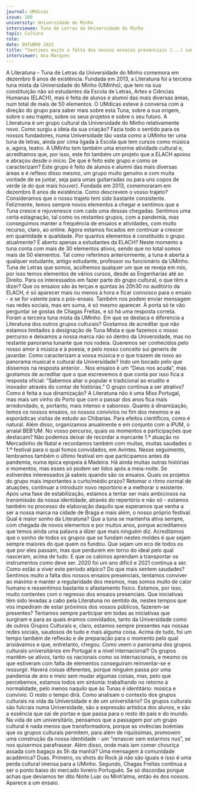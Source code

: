 ```yaml
---
journal: UMdicas 
issue: 180
university: Universidade do Minho
interviewee: Tuna de Letras da Universidade do Minho
topic: Cultura
role: 
date: OUTUBRO 2021
title: “Sentimos muito a falta dos nossos ensaios presenciais (...) somos muito de calor humano...”
interviewer: Ana Marques
---
```



A Literatuna – Tuna de Letras da Universidade do Minho comemora em dezembro 8 anos de
existência.
Fundada em 2013, a Literatuna foi a
terceira tuna mista da Universidade
do Minho (UMinho), que tem na sua
constituição não só estudantes da Escola
de Letras, Artes e Ciências Humanas
(ELACH), mas é feita de alunos e alumni
das mais diversas áreas, num total de
mais de 50 elementos.
O UMdicas esteve à conversa com a
direção do grupo para saber mais sobre
esta Tuna, sobre a sua origem, sobre o
seu trajeto, sobre os seus projetos e sobre
o seu futuro.
A Literatuna é um grupo cultural da
Universidade do Minho relativamente
novo. Como surgiu a ideia da sua criação?
Fazia todo o sentido para os nossos
fundadores, numa Universidade tão vasta
como a UMinho ter uma tuna de letras,
ainda por cima ligada à Escola que tem
cursos como música e, agora, teatro.
A UMinho tem também uma enorme
atividade cultural e, acreditamos que, por
isso, este foi também um projeto que a
ELACH apoiou e abraçou desde o início.
De que é feito este grupo e como se
caracterizam?
Este grupo é feito de alunos e alumni
das mais diversas áreas e é reflexo disso
mesmo, um grupo muito genuíno e com
muita vontade de se juntar, seja para
umas guitarradas ou para uns copos de
verde (e do que mais houver).
Fundada em 2013, comemoraram em
dezembro 8 anos de existência. Como
descrevem o vosso trajeto?
Consideramos que o nosso trajeto tem
sido bastante consistente. Felizmente,
temos sempre novos elementos a chegar e
sentimos que a Tuna cresce e rejuvenesce
com cada uma dessas chegadas. Sentimos
uma certa estagnação, tal como os
restantes grupos, com a pandemia, mas
conseguimos manter a frequência de
ensaios e atividades, com muito recurso,
claro, ao online. Agora estamos focados
em continuar a crescer em quantidade e
qualidade.
Por quantos elementos é constituído o
grupo atualmente? É aberto apenas a
estudantes da ELACH?
Neste momento a tuna conta com mais de
30 elementos ativos, sendo que no total
somos mais de 50 elementos. Tal como
referimos anteriormente, a tuna é aberta
a qualquer estudante, antigo estudante,
professor ou funcionário da UMinho.
Tuna de Letras que somos, acolhemos
qualquer um que se reveja em nós, por
isso temos elementos de vários cursos,
desde as Engenharias até ao Direito.
Para os interessados em fazer parte do
grupo cultural, o que têm a dizer?
Que os ensaios são às terças e quintas
às 20h30 no auditório da ELACH, é só
aparecer mais ou menos à hora e ficar
connosco para o ensaio - e se for valente
para o pós-ensaio.
Também nos podem enviar mensagem
nas redes sociais, mas em suma, é só
mesmo aparecer. À porta só te vão
perguntar se gostas de Chagas Freitas, e
só há uma resposta correta.
Foram a terceira tuna mista da UMinho.
Em que se destaca e diferencia a
Literatuna dos outros grupos culturais?
Gostamos de acreditar que não estamos
limitados à designação de Tuna Mista
e que fazemos o nosso percurso e
deixamos a nossa marca não só dentro da
Universidade, mas no restante panorama
tunante que nos rodeia. Queremos ser
conhecidos pelo nosso amor à música e à
poesia, e pelo nosso conceito sui generis
de javardar.
Como caracterizam a vossa música e o
que trazem de novo ao panorama musical
e cultural da Universidade?
Indo um bocado pelo que dissemos na
resposta anterior… Nos ensaios é um
“Deus nos acuda”, mas gostamos de
acreditar que o que escrevemos é que
conta por isso fica a resposta oficial: 
“Sabemos aliar o popular e tradicional
ao erudito e inovador através do contar
de histórias.”
O grupo continua a ser atrativo? Como é
feita a sua dinamização?
A Literatuna não é uma Miss Portugal,
mas mais um vinho do Porto que com o
passar dos anos fica mais arredondado,
e, portanto, mais intenso e saboroso.
Quanto à dinamização, temos os nossos
ensaios, os nossos convívios no fim dos
mesmos e as esporádicas visitas de estudo
ao Chibarias. Para efeitos científicos,
como é natural. Além disso, organizamos
anualmente e em conjunto com a iPUM,
o arraial BEB’UM.
No vosso percurso, quais os momentos
e participações que destacam?
Não podemos deixar de recordar a
marcante 1.ª atuação no Mercadinho de
Natal e recordamos também com muitas,
muitas saudades o 1.º festival para o
qual fomos convidados, em Avintes.
Nesse seguimento, lembramos também
o último festival em que participamos
antes da pandemia, numa épica epopeia à
Madeira. Há ainda muitas outras histórias
e momentos, mas esses só podem ser
lidos após a meia-noite. Se estiverdes
interessados já sabeis quando são os
ensaios.
Quais os projetos do grupo mais
importantes a curto/médio prazo?
Retomar o ritmo normal de atuações,
continuar a introduzir novo reportório e
a melhorar o existente. Após uma fase de
estabilização, estamos a tentar ser mais
ambiciosos na transmissão da nossa
identidade, através do repertório e não
só - estamos também no processo de
elaboração daquilo que esperamos que
venha a ser a nossa marca na cidade
de Braga e mais além, o nosso próprio
festival.
Qual é maior sonho da Literatuna?
Que a tuna se mantenha ativa sempre,
com chegada de novos elementos e por
muitos anos, porque acreditamos que
temos ainda uma palavra a dizer que mais
ninguém diz.
Acreditamos que o sonho de todos os
grupos que se fundam nestes moldes é
que sejam sempre maiores do que quem
os fundou. Que sejam um eco de todos os
que por eles passam, mas que perdurem
em torno do ideal pelo qual nasceram,
acima de tudo. E que os caloiros aprendam
a transportar os instrumentos como deve
ser.
2020 foi um ano difícil e 2021 continua
a ser. Como estão a viver este período
atípico? Do que mais sentem saudades?
Sentimos muito a falta dos nossos
ensaios presenciais, tentamos conviver
ao máximo e manter a regularidade
dos mesmos, mas somos muito de
calor humano e ressentimos bastante o
afastamento físico. Estamos, por isso,
muito contentes com o regresso dos
ensaios presenciais.
Que iniciativas têm sido levadas a
cabo pela Literatuna no sentido de,
nestes tempos que vos impediram de
estar próximos dos vossos públicos,
fazerem-se presentes?
Tentamos sempre participar em todas as
iniciativas que surgiram e para as quais
éramos convidados, tanto da Universidade
como de outros Grupos Culturais e,
claro, estamos sempre presentes nas
nossas redes sociais, saudosos de tudo
e mais alguma coisa. Acima de tudo,
foi um tempo também de reflexão e de
preparação para o momento pelo qual
ansiávamos e que, entretanto, chegou.
Como veem o panorama dos grupos
culturais universitários em Portugal e a
nível internacional?
Os grupos mantêm-se ativos, tanto os
nacionais como os internacionais, e
mesmo os que estiveram com falta de
elementos conseguiram reinventar-se
e ressurgir. Haverá coisas diferentes,
porque ninguém passa por uma pandemia
de ano e meio sem mudar algumas coisas,
mas, pelo que percebemos, estamos todos
em sintonia: trabalhando no retorno à
normalidade, pelo menos naquilo que às
Tunas é identitário: música e convívio. O
resto o tempo dirá.
Como analisam o contexto dos grupos
culturais na vida da Universidade e de um
universitário?
Os grupos culturais são fulcrais
numa Universidade, são a expressão
artística dos alunos, e são a essência
que sai de portas e que passa para o
resto do país e do mundo. Na vida de
um universitário, pensamos que a
passagem por um grupo cultural é nada
menos que transformadora, porque as
vivências boémias que os grupos culturais
permitem, para além de riquíssimas,
promovem uma construção da nossa
identidade - um “renascer sem estarmos
nus”, se nos quisermos parafrasear. Além
disso, onde mais iam comer chouriça
assada com bagaço às 5h da manhã?
Uma mensagem à comunidade
académica?
Duas. Primeiro, os shots do Rock já não
são iguais e isso é uma perda cultural
imensa para a UMinho. Segundo, Chagas
Freitas continua a ser o ponto baixo
do mercado livreiro Português. Se só
discordas porque achas que devíamos ter
dito Noite Luar ou Minh’alma, então és
dos nossos. Aparece a um ensaio.
